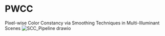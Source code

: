 # PWCC
Pixel-wise Color Constancy via Smoothing Techniques in Multi-Illuminant Scenes
![SCC_Pipeline drawio](https://github.com/CemEntok/PWCC/assets/97525722/229b1426-ca18-45af-b333-4bb16f748760)

